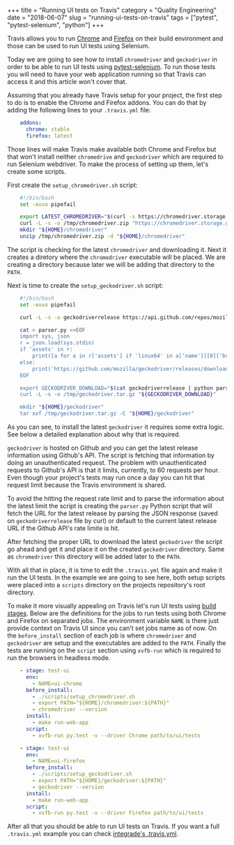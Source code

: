 +++
title = "Running UI tests on Travis"
category = "Quality Engineering"
date = "2018-06-07"
slug = "running-ui-tests-on-travis"
tags = ["pytest", "pytest-selenium", "python"]
+++

Travis allows you to run [Chrome](https://docs.travis-ci.com/user/chrome) and
[Firefox](https://docs.travis-ci.com/user/firefox) on their build environment
and those can be used to run UI tests using Selenium.

Today we are going to see how to install `chromedriver` and `geckodriver` in
order to be able to run UI tests using
[pytest-selenium](https://pytest-selenium.readthedocs.io). To run those tests
you will need to have your web application running so that Travis can access it
and this article won't cover that.

Assuming that you already have Travis setup for your project, the first step to
do is to enable the Chrome and Firefox addons. You can do that by adding the
following lines to your ``.travis.yml`` file:

```yaml
    addons:
      chrome: stable
      firefox: latest
```

Those lines will make Travis make available both Chrome and Firefox but that
won't install neither `chromedrive` and `geckodriver` which are required to run
Selenium webdriver. To make the process of setting up them, let's create some
scripts.

First create the ``setup_chromedriver.sh`` script:

```bash
    #!/bin/bash
    set -euvo pipefail

    export LATEST_CHROMEDRIVER="$(curl -s https://chromedriver.storage.googleapis.com/LATEST_RELEASE)"
    curl -L -s -o /tmp/chromedriver.zip "https://chromedriver.storage.googleapis.com/${LATEST_CHROMEDRIVER}/chromedriver_linux64.zip"
    mkdir "${HOME}/chromedriver"
    unzip /tmp/chromedriver.zip -d "${HOME}/chromedriver"
```

The script is checking for the latest `chromedriver` and downloading it. Next
it creates a diretory where the ``chromedriver`` executable will be placed. We
are creating a directory because later we will be adding that directory to the
``PATH``.

Next is time to create the ``setup_geckodriver.sh`` script:

```bash
    #!/bin/bash
    set -euvo pipefail

    curl -L -s -o geckodriverrelease https://api.github.com/repos/mozilla/geckodriver/releases/latest

    cat > parser.py <<EOF
    import sys, json
    r = json.load(sys.stdin)
    if 'assets' in r:
        print([a for a in r['assets'] if 'linux64' in a['name']][0]['browser_download_url']);
    else:
        print('https://github.com/mozilla/geckodriver/releases/download/v0.20.1/geckodriver-v0.20.1-linux64.tar.gz')
    EOF

    export GECKODRIVER_DOWNLOAD="$(cat geckodriverrelease | python parser.py)"
    curl -L -s -o /tmp/geckodriver.tar.gz "${GECKODRIVER_DOWNLOAD}"

    mkdir "${HOME}/geckodriver"
    tar xvf /tmp/geckodriver.tar.gz -C "${HOME}/geckodriver"
```

As you can see, to install the latest `geckodriver` it requires some extra
logic. See below a detailed explanation about why that is required.

`geckodriver` is hosted on Github and you can get the latest release
information using Github's API. The script is fetching that information by
doing an unauthenticated request. The problem with unauthenticated requests to
Github's API is that it limits, currently, to 60 requests per hour. Even though
your project's tests may run once a day you can hit that request limit because
the Travis environment is shared.

To avoid the hitting the request rate limit and to parse the information about
the latest limit the script is creating the ``parser.py`` Python script that
will fetch the URL for the latest release by parsing the JSON response (saved
on ``geckodriverrelease`` file by curl) or default to the current latest
release URL if the Github API's rate limite is hit.

After fetching the proper URL to download the latest `geckodriver` the script
go ahead and get it and place it on the created ``geckodriver`` directory. Same
as `chromedriver` this directory will be added later to the ``PATH``.

With all that in place, it is time to edit the ``.travis.yml`` file again and
make it run the UI tests. In the example we are going to see here, both setup
scripts were placed into a ``scripts`` directory on the projects repository's
root directory.

To make it more visually appealing on Travis let's run UI tests using [build
stages](https://docs.travis-ci.com/user/build-stages/). Below are the
definitions for the jobs to run tests using both Chrome and Firefox on
separated jobs. The environment variable ``NAME`` is there just provide context
on Travis UI since you can't set jobs name as of now. On the ``before_install``
section of each job is where `chromedriver` and `geckodriver` are setup and the
executables are added to the ``PATH``. Finally the tests are running on the
``script`` section using ``xvfb-run`` which is required to run the browsers in
headless mode.

```yaml
    - stage: test-ui
      env:
        - NAME=ui-chrome
      before_install:
        - ./scripts/setup_chromedriver.sh
        - export PATH="${HOME}/chromedriver:${PATH}"
        - chromedriver --version
      install:
        - make run-web-app
      script:
        - xvfb-run py.test -v --driver Chrome path/to/ui/tests

    - stage: test-ui
      env:
        - NAME=ui-firefox
      before_install:
        - ./scripts/setup_geckodriver.sh
        - export PATH="${HOME}/geckodriver:${PATH}"
        - geckodriver --version
      install:
        - make run-web-app
      script:
        - xvfb-run py.test -v --driver Firefox path/to/ui/tests
```

After all that you should be able to run UI tests on Travis. If you want a full
``.travis.yml`` example you can check [integrade's
.travis.yml](https://github.com/cloudigrade/integrade/blob/master/.travis.yml).

